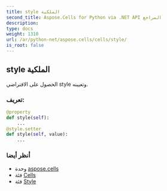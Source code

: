 ```yaml
---
title: style الملكية
second_title: Aspose.Cells for Python via .NET API المراجع
description:
type: docs
weight: 1310
url: /ar/python-net/aspose.cells/cells/style/
is_root: false
---
```

##  style الملكية

الحصول على الافتراضي style وتعيينه.
###  تعريف:
```python
@property
def style(self):
    ...
@style.setter
def style(self, value):
    ...
```

###  أنظر أيضا
* وحدة [aspose.cells](../../)
* فئة [Cells](/cells/ar/python-net/aspose.cells/cells)
* فئة [Style](/cells/ar/python-net/aspose.cells/style)
